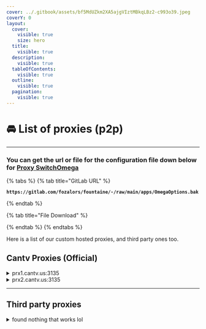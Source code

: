 ```yaml
---
cover: ../.gitbook/assets/bf5MdUZkm2XA5ajgVIztMBkqLBz2-c993o39.jpeg
coverY: 0
layout:
  cover:
    visible: true
    size: hero
  title:
    visible: true
  description:
    visible: true
  tableOfContents:
    visible: true
  outline:
    visible: true
  pagination:
    visible: true
---
```


# 🚘 List of proxies (p2p)

***

### You can get the url or file for the configuration file down below for [Proxy SwitchOmega](../extensions/proxy-switchyomega.md)



{% tabs %}
{% tab title="GitLab URL" %}
<pre class="language-url"><code class="lang-url"><strong>https://gitlab.com/fozalors/fountaine/-/raw/main/apps/OmegaOptions.bak
</strong></code></pre>
{% endtab %}

{% tab title="File Download" %}

{% endtab %}
{% endtabs %}

Here is a list of our custom hosted proxies, and third party ones too.

## Cantv Proxies (Official)

<details>

<summary>prx1.cantv.us:3135</summary>

Username: username

Password: test123

</details>

<details>

<summary>prx2.cantv.us:3135</summary>

Username: username

Password: test123

</details>

***

## Third party proxies

<details>

<summary>found nothing that works lol</summary>



</details>
